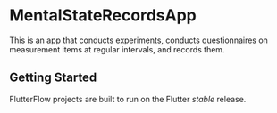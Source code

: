 # MentalStateRecordsApp
This is an app that conducts experiments, conducts questionnaires on measurement items at regular intervals, and records them.


## Getting Started

FlutterFlow projects are built to run on the Flutter _stable_ release.